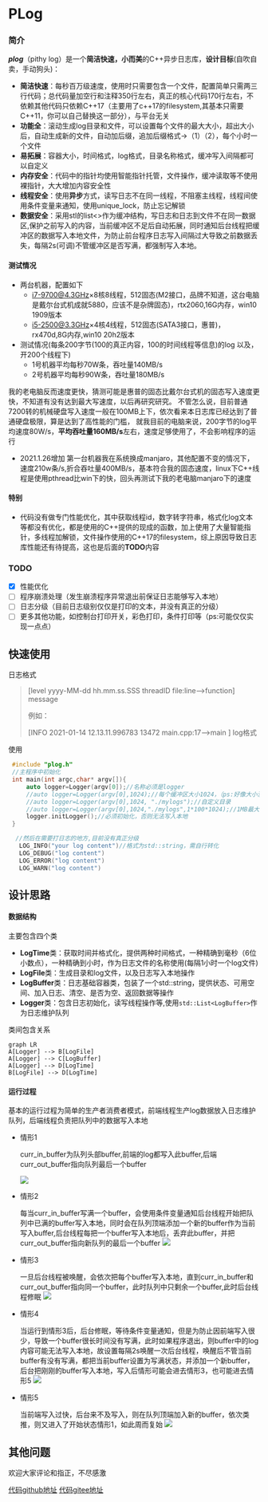 # PLog

### 简介

***plog***（pithy log）是一个**简洁快速，小而美**的C++异步日志库，**设计目标**(自吹自卖，手动狗头)：

- **简洁快速**：每秒百万级速度，使用时只需要包含一个文件，配置简单只需两三行代码；总代码量加空行和注释350行左右，真正的核心代码170行左右，不依赖其他代码只依赖C++17（主要用了c++17的filesystem,其基本只需要C++11，你可以自己替换这一部分），与平台无关
- **功能全**：滚动生成log目录和文件，可以设置每个文件的最大大小，超出大小后，自动生成新的文件，自动加后缀，追加后缀格式->（1）（2），每个小时一个文件
- **易拓展**：容器大小，时间格式，log格式，目录名称格式，缓冲写入间隔都可以自定义
- **内存安全**：代码中的指针均使用智能指针托管，文件操作，缓冲读取等不使用裸指针，大大增加内容安全性
- **线程安全**：使用**异步**方式，读写日志不在同一线程，不阻塞主线程，线程间使用条件变量来通知，使用unique_lock，防止忘记解锁
- **数据安全**：采用stl的list<>作为缓冲结构，写日志和日志到文件不在同一数据区,保护之前写入的内容，当前缓冲区不足后自动拓展，同时通知后台线程把缓冲区的数据写入本地文件，为防止前台程序日志写入间隔过大导致之前数据丢失，每隔2s(可调)不管缓冲区是否写满，都强制写入本地。
#### 测试情况
- 两台机器，配置如下
  - i7-9700@4.3GHz×8核8线程，512固态(M2接口，品牌不知道，这台电脑是戴尔台式机成就5880，应该不是杂牌固态)，rtx2060,16G内存，win10 1909版本
  - i5-2500@3.3GHz×4核4线程，512固态(SATA3接口，惠普)，rx470d,8G内存,win10 20h2版本
- 测试情况(每条200字节(100的真正内容，100的时间线程等信息)的log 以及，开200个线程下)
  - 1号机器平均每秒70W条，吞吐量140MB/s
  - 2号机器平均每秒90W条，吞吐量180MB/s

我的老电脑反而速度更快，猜测可能是惠普的固态比戴尔台式机的固态写入速度更快，不知道有没有达到最大写速度，以后再研究研究。
不管怎么说，目前普通7200转的机械硬盘写入速度一般在100MB上下，依次看来本日志库已经达到了普通硬盘极限，算是达到了高性能的门槛，
就我目前的电脑来说，200字节的log平均速度80W/s，**平均吞吐量160MB/s**左右，速度足够使用了，不会影响程序的运行

- 2021.1.26增加 第一台机器我在系统换成manjaro，其他配置不变的情况下，速度210w条/s,折合吞吐量400MB/s，基本符合我的固态速度，linux下C++线程是使用pthread比win下的快，回头再测试下我的老电脑manjaro下的速度
#### 特别

- 代码没有做专门性能优化，其中获取线程id，数字转字符串，格式化log文本等都没有优化，都是使用的C++提供的现成的函数，加上使用了大量智能指针，多线程加解锁，文件操作使用的C++17的filesystem，综上原因导致日志库性能还有待提高，这也是后面的**TODO**内容

### TODO

- [x] 性能优化
- [ ] 程序崩溃处理（发生崩溃程序异常退出前保证日志能够写入本地）
- [ ] 日志分级（目前日志级别仅仅是打印的文本，并没有真正的分级）
- [ ] 更多其他功能，如控制台打印开关，彩色打印，条件打印等（ps:可能仅仅实现一点点）

## 快速使用

日志格式

> [level yyyy-MM-dd hh.mm.ss.SSS threadID file:line-->function] message
>
> 例如：
>
> [INFO 2021-01-14 12.13.11.996783 13472 main.cpp:17-->main ] log格式

使用

 ```c++
  #include "plog.h"
  //主程序中初始化
  int main(int argc,char* argv[]){
      auto logger=Logger(argv[0]);//名称必须是logger
      //auto logger=Logger(argv[0],1024);//每个缓冲区大小1024，（ps:好像大小没有啥太大影响）
      //auto logger=Logger(argv[0],1024, "./mylogs");//自定义目录
      //auto logger=Logger(argv[0],1024,"./mylogs",1*100*1024);//1MB最大文件
      logger.initLogger();//必须初始化，否则无法写入本地
  }
 ```
```c++
  //然后在需要打日志的地方,目前没有真正分级
   LOG_INFO("your log content")//格式为std::string，需自行转化
   LOG_DEBUG("log content")
   LOG_ERROR("log content")
   LOG_WARN("log content")
```

  

## 设计思路

#### 数据结构

 主要包含四个类

- **LogTime**类：获取时间并格式化，提供两种时间格式，一种精确到毫秒（6位小数点），一种精确到小时，作为日志文件的名称使用(每隔1小时一个log文件)
- **LogFile**类：生成目录和log文件，以及日志写入本地操作
- **LogBuffer**类：日志基础容器类，包装了一个std::string，提供状态、可用空间、加入日志、清空、是否为空、返回数据等操作
- **Logger**类：包含日志初始化，读写线程操作等,使用```std::List<LogBuffer>```作为日志维护队列

类间包含关系

```mermaid
graph LR
A[Logger] --> B[LogFile]
A[Logger] --> C[LogBuffer]
A[Logger] --> D[LogTime]
B[LogFile] --> D[LogTime]
```
#### 运行过程
 基本的运行过程为简单的生产者消费者模式，前端线程生产log数据放入日志维护队列，后端线程负责把队列中的数据写入本地

- 情形1

  curr_in_buffer为队列头部buffer,前端的log都写入此buffer,后端curr_out_buffer指向队列最后一个buffer

  ![]( http://lqk1949.gitee.io/images/011415191092_01312_1.Png)

- 情形2

  每当curr_in_buffer写满一个buffer，会使用条件变量通知后台线程开始把队列中已满的buffer写入本地，同时会在队列顶端添加一个新的buffer作为当前写入buffer,后台线程每把一个buffer写入本地后，丢弃此buffer，并把curr_out_buffer指向新队列的最后一个buffer
  ![]( http://lqk1949.gitee.io/images/011415191092_01312_2.Png)
  
- 情形3

  一旦后台线程被唤醒，会依次把每个buffer写入本地，直到curr_in_buffer和curr_out_buffer指向同一个buffer，此时队列中只剩余一个buffer,此时后台线程修眠
  ![]( http://lqk1949.gitee.io/images/011415191092_01312_3.Png)
  
- 情形4

  当运行到情形3后，后台修眠，等待条件变量通知，但是为防止因前端写入很少，导致一个buffer很长时间没有写满，此时如果程序退出，则buffer中的log内容可能无法写入本地，故设置每隔2s唤醒一次后台线程，唤醒后不管当前buffer有没有写满，都把当前buffer设置为写满状态，并添加一个新buffer，后台把刚刚的buffer写入本地，写入后情形可能会进去情形3，也可能进去情形5
  ![]( http://lqk1949.gitee.io/images/011415191092_01312_4.Png)
  
- 情形5

  当前端写入过快，后台来不及写入，则在队列顶端加入新的buffer，依次类推，则又进入了开始状态情形1，如此周而复始
  ![]( http://lqk1949.gitee.io/images/011415191092_01312_5.Png)

## 其他问题

欢迎大家评论和指正，不尽感激

[代码github地址](https://github.com/luqiankun/plog)
[代码gitee地址](https://gitee.com/lqk1949/plog)
